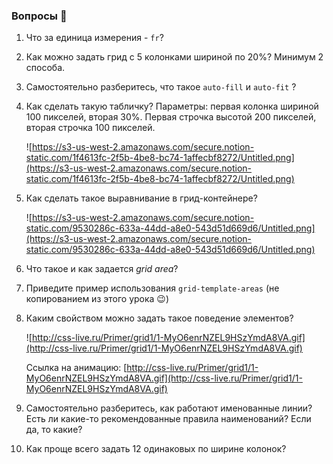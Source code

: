 ### Вопросы 💎

1. Что за единица измерения - `fr`?

2. Как можно задать грид с 5 колонками шириной по 20%? Минимум 2 способа.

3. Самостоятельно разберитесь, что такое `auto-fill` и `auto-fit` ?

4. Как сделать такую табличку? Параметры: первая колонка шириной 100 пикселей, вторая 30%. Первая строчка высотой 200 пикселей, вторая строчка 100 пикселей.
    
    ![https://s3-us-west-2.amazonaws.com/secure.notion-static.com/1f4613fc-2f5b-4be8-bc74-1affecbf8272/Untitled.png](https://s3-us-west-2.amazonaws.com/secure.notion-static.com/1f4613fc-2f5b-4be8-bc74-1affecbf8272/Untitled.png)
    
5. Как сделать такое выравнивание в грид-контейнере? 
    
    ![https://s3-us-west-2.amazonaws.com/secure.notion-static.com/9530286c-633a-44dd-a8e0-543d51d669d6/Untitled.png](https://s3-us-west-2.amazonaws.com/secure.notion-static.com/9530286c-633a-44dd-a8e0-543d51d669d6/Untitled.png)
    
6. Что такое и как задается *grid area*?

7. Приведите пример использования `grid-template-areas` (не копированием из этого урока 😉)

8. Каким свойством можно задать такое поведение элементов?
    
    ![http://css-live.ru/Primer/grid1/1-MyO6enrNZEL9HSzYmdA8VA.gif](http://css-live.ru/Primer/grid1/1-MyO6enrNZEL9HSzYmdA8VA.gif)
    
    Ссылка на анимацию: [http://css-live.ru/Primer/grid1/1-MyO6enrNZEL9HSzYmdA8VA.gif](http://css-live.ru/Primer/grid1/1-MyO6enrNZEL9HSzYmdA8VA.gif)
    

9. Самостоятельно разберитесь, как работают именованные линии? Есть ли какие-то рекомендованные правила наименований? Если да, то какие?

10. Как проще всего задать 12 одинаковых по ширине колонок?
